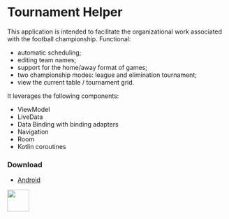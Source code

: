 # Tournament Helper

This application is intended to facilitate the organizational work associated with the football championship. Functional:
- automatic scheduling;
- editing team names;
- support for the home/away format of games;
- two championship modes: league and elimination tournament;
- view the current table / tournament grid.
  
It leverages the following components:

* ViewModel
* LiveData
* Data Binding with binding adapters
* Navigation
* Room
* Kotlin coroutines

### Download

* [Android](https://play.google.com/store/apps/details?id=com.abzagabekov.tournamentapp)

[<img src="resources/img/google-play-badge.png" height="50">](https://play.google.com/store/apps/details?id=com.abzagabekov.tournamentapp)
